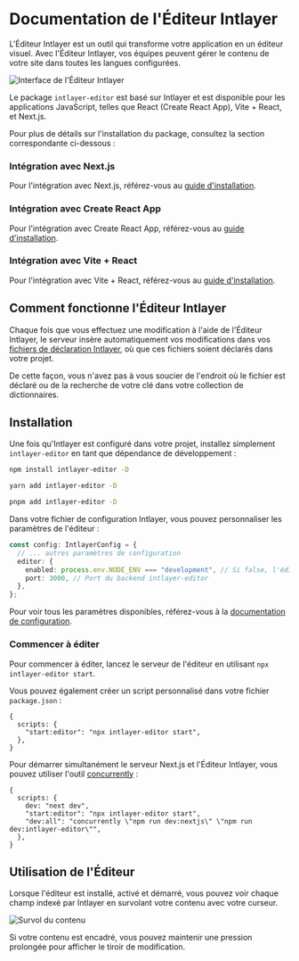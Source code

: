 # Documentation de l'Éditeur Intlayer

L'Éditeur Intlayer est un outil qui transforme votre application en un éditeur visuel. Avec l'Éditeur Intlayer, vos équipes peuvent gérer le contenu de votre site dans toutes les langues configurées.

![Interface de l'Éditeur Intlayer](https://github.com/aymericzip/intlayer/blob/main/docs/assets/intlayer_editor_ui.png)

Le package `intlayer-editor` est basé sur Intlayer et est disponible pour les applications JavaScript, telles que React (Create React App), Vite + React, et Next.js.

Pour plus de détails sur l'installation du package, consultez la section correspondante ci-dessous :

### Intégration avec Next.js

Pour l'intégration avec Next.js, référez-vous au [guide d'installation](https://github.com/aymericzip/intlayer/blob/main/docs/docs/intlayer_with_nextjs_fr.md).

### Intégration avec Create React App

Pour l'intégration avec Create React App, référez-vous au [guide d'installation](https://github.com/aymericzip/intlayer/blob/main/docs/docs/intlayer_with_create_react_app_fr.md).

### Intégration avec Vite + React

Pour l'intégration avec Vite + React, référez-vous au [guide d'installation](https://github.com/aymericzip/intlayer/blob/main/docs/docs/intlayer_with_vite+react_fr.md).

## Comment fonctionne l'Éditeur Intlayer

Chaque fois que vous effectuez une modification à l'aide de l'Éditeur Intlayer, le serveur insère automatiquement vos modifications dans vos [fichiers de déclaration Intlayer](https://github.com/aymericzip/intlayer/blob/main/docs/docs/content_declaration/get_started_fr.md), où que ces fichiers soient déclarés dans votre projet.

De cette façon, vous n'avez pas à vous soucier de l'endroit où le fichier est déclaré ou de la recherche de votre clé dans votre collection de dictionnaires.

## Installation

Une fois qu'Intlayer est configuré dans votre projet, installez simplement `intlayer-editor` en tant que dépendance de développement :

```bash
npm install intlayer-editor -D
```

```bash
yarn add intlayer-editor -D
```

```bash
pnpm add intlayer-editor -D
```

Dans votre fichier de configuration Intlayer, vous pouvez personnaliser les paramètres de l'éditeur :

```typescript
const config: IntlayerConfig = {
  // ... autres paramètres de configuration
  editor: {
    enabled: process.env.NODE_ENV === "development", // Si false, l'éditeur est inactif et ne peut pas être accessible.
    port: 3000, // Port du backend intlayer-editor
  },
};
```

Pour voir tous les paramètres disponibles, référez-vous à la [documentation de configuration](https://github.com/aymericzip/intlayer/blob/main/docs/docs/configuration_fr.md).

### Commencer à éditer

Pour commencer à éditer, lancez le serveur de l'éditeur en utilisant `npx intlayer-editor start`.

Vous pouvez également créer un script personnalisé dans votre fichier `package.json` :

```json5
{
  scripts: {
    "start:editor": "npx intlayer-editor start",
  },
}
```

Pour démarrer simultanément le serveur Next.js et l'Éditeur Intlayer, vous pouvez utiliser l'outil [concurrently](https://github.com/open-cli-tools/concurrently) :

```json5
{
  scripts: {
    dev: "next dev",
    "start:editor": "npx intlayer-editor start",
    "dev:all": "concurrently \"npm run dev:nextjs\" \"npm run dev:intlayer-editor\"",
  },
}
```

## Utilisation de l'Éditeur

Lorsque l'éditeur est installé, activé et démarré, vous pouvez voir chaque champ indexé par Intlayer en survolant votre contenu avec votre curseur.

![Survol du contenu](https://github.com/aymericzip/intlayer/blob/main/docs/assets/intlayer_editor_hover_content.png)

Si votre contenu est encadré, vous pouvez maintenir une pression prolongée pour afficher le tiroir de modification.
